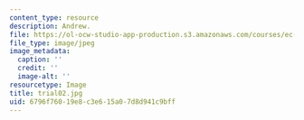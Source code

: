 ```yaml
---
content_type: resource
description: Andrew.
file: https://ol-ocw-studio-app-production.s3.amazonaws.com/courses/ec-s06-design-for-demining-spring-2007/6796f76019e8c3e615a07d8d941c9bff_trial02.jpg
file_type: image/jpeg
image_metadata:
  caption: ''
  credit: ''
  image-alt: ''
resourcetype: Image
title: trial02.jpg
uid: 6796f760-19e8-c3e6-15a0-7d8d941c9bff
---
```

